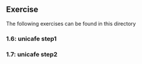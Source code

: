 ## Exercise

The following exercises can be found in this directory

### 1.6: unicafe step1

### 1.7: unicafe step2
